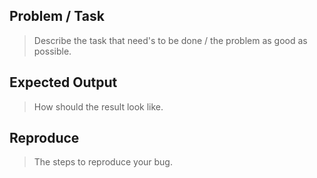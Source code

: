 ## Problem / Task
> Describe the task that need's to be done / the problem as good as possible. 

## Expected Output
> How should the result look like.

## Reproduce
> The steps to reproduce your bug.